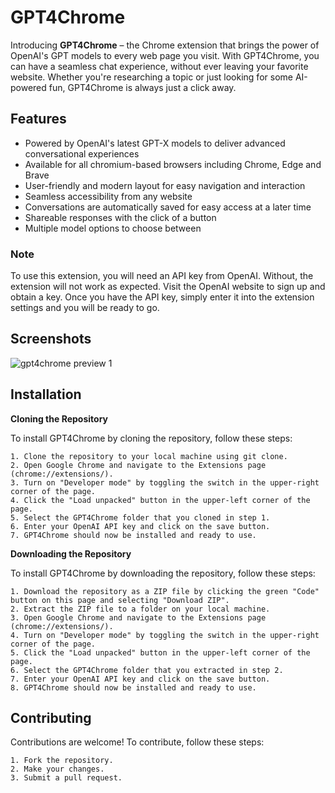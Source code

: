 # GPT4Chrome

Introducing **GPT4Chrome** – the Chrome extension that brings the power of OpenAI's GPT models to every web page you visit. With GPT4Chrome, you can have a seamless chat experience, without ever leaving your favorite website. Whether you're researching a topic or just looking for some AI-powered fun, GPT4Chrome is always just a click away.

## Features

- Powered by OpenAI's latest GPT-X models to deliver advanced conversational experiences
- Available for all chromium-based browsers including Chrome, Edge and Brave
- User-friendly and modern layout for easy navigation and interaction
- Seamless accessibility from any website
- Conversations are automatically saved for easy access at a later time
- Shareable responses with the click of a button
- Multiple model options to choose between

### Note
To use this extension, you will need an API key from OpenAI. Without, the extension will not work as expected. Visit the OpenAI website to sign up and obtain a key. Once you have the API key, simply enter it into the extension settings and you will be ready to go.

## Screenshots
![gpt4chrome preview 1](https://github.com/jessedi0n/gpt4chrome/blob/main/assets/images/gpt4chrome-preview-1.png)

## Installation

**Cloning the Repository**

To install GPT4Chrome by cloning the repository, follow these steps:

    1. Clone the repository to your local machine using git clone.
    2. Open Google Chrome and navigate to the Extensions page (chrome://extensions/).
    3. Turn on "Developer mode" by toggling the switch in the upper-right corner of the page.
    4. Click the "Load unpacked" button in the upper-left corner of the page.
    5. Select the GPT4Chrome folder that you cloned in step 1.
    6. Enter your OpenAI API key and click on the save button.
    7. GPT4Chrome should now be installed and ready to use.

**Downloading the Repository**

To install GPT4Chrome by downloading the repository, follow these steps:

    1. Download the repository as a ZIP file by clicking the green "Code" button on this page and selecting "Download ZIP".
    2. Extract the ZIP file to a folder on your local machine.
    3. Open Google Chrome and navigate to the Extensions page (chrome://extensions/).
    4. Turn on "Developer mode" by toggling the switch in the upper-right corner of the page.
    5. Click the "Load unpacked" button in the upper-left corner of the page.
    6. Select the GPT4Chrome folder that you extracted in step 2.
    7. Enter your OpenAI API key and click on the save button.
    8. GPT4Chrome should now be installed and ready to use.

## Contributing
Contributions are welcome! To contribute, follow these steps:

    1. Fork the repository.
    2. Make your changes.
    3. Submit a pull request.
